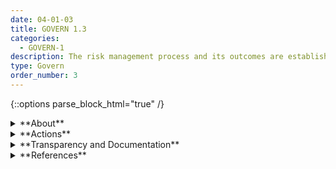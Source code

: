 ```yaml
---
date: 04-01-03
title: GOVERN 1.3
categories:
  - GOVERN-1
description: The risk management process and its outcomes are established through transparent mechanisms and all significant risks are measured.
type: Govern
order_number: 3
---
```

{::options parse_block_html="true" /}


<details>
<summary markdown="span">**About**</summary>
<br>
Clear policies and procedures are necessary to communicate roles and responsibilities for the Map, Measure and Manage functions across the AI lifecycle.

Standardized documentation can operationalize how organizational AI risk management processes are implemented and recorded. Systematizing documentation can also enhance accountability efforts. By adding their contact information to a work product document, AI actors can improve communication, increase ownership of work products, and potentially enhance consideration of product quality. Documentation may generate downstream benefits related to improved system replicability and robustness. Proper documentation storage and access procedures allow for quick retrieval of critical information during a negative incident.

</details>

<details>
<summary markdown="span">**Actions**</summary>
- Establish and regularly review documentation policies that address information related to:
    - AI actor contact information
    - Business justification
    - Scope and usage
    - Assumptions and limitations
    - Description of training data
    - Algorithmic methodology
    - Evaluated alternative approaches
    - Description of output data
    - Testing and validation results
    - Down- and up-stream dependencies
    - Plans for deployment, monitoring, and change management
    - Stakeholder engagement plans
- Verify documentation policies for AI systems are standardized across the organization and up to date.
- Establish policies for a model documentation inventory system and regularly review its completeness, usability, and efficacy.
- Establish mechanisms to regularly review the efficacy of risk management processes.
- Identify AI actors responsible for evaluating efficacy of risk management processes and approaches, and for course-correction based on results.


</details>

<details>
<summary markdown="span">**Transparency and Documentation**</summary>
<br>
**Organizations can document the following:**
- To what extent has the entity clarified the roles, responsibilities, and delegated authorities to relevant stakeholders?
- What are the roles, responsibilities, and delegation of authorities of personnel involved in the design, development, deployment, assessment and monitoring of the AI system?
- How will the appropriate performance metrics, such as accuracy, of the AI be monitored after the AI is deployed? How much distributional shift or model drift from baseline performance is acceptable?

**AI Transparency Resources:**
- GAO-21-519SP: AI Accountability Framework for Federal Agencies & Other Entities, [URL](https://www.gao.gov/products/gao-21-519sp).
- Intel.gov: AI Ethics Framework for Intelligence Community  - 2020, [URL](https://www.intelligence.gov/artificial-intelligence-ethics-framework-for-the-intelligence-community).

</details>

<details>
<summary markdown="span">**References**</summary>
<br>
Bd. Governors Fed. Rsrv. Sys., Supervisory Guidance on Model Risk Management, SR Letter 11-7 (Apr. 4, 2011).

Off. Comptroller Currency, Comptroller’s Handbook: Model Risk Management (Aug. 2021). [URL](https://www.occ.gov/publications-and-resources/publications/comptrollers-handbook/files/model-risk-management/index-model-risk-management.html)

Margaret Mitchell et al., “Model Cards for Model Reporting.” Proceedings of 2019 FATML Conference. [URL](https://arxiv.org/pdf/1810.03993.pdf)

Timnit Gebru et al., “Datasheets for Datasets,” Communications of the ACM 64, No. 12, 2021. [URL](https://arxiv.org/pdf/1803.09010.pdf)

Bender, E. M., Friedman, B. & McMillan-Major, A., (2022). A Guide for Writing Data Statements for Natural Language Processing. University of Washington. Accessed July 14, 2022. [URL](https://techpolicylab.uw.edu/wp-content/uploads/2021/11/Data_Statements_Guide_V2.pdf)

M. Arnold, R. K. E. Bellamy, M. Hind, et al. FactSheets: Increasing trust in AI services through supplier’s declarations of conformity. IBM Journal of Research and Development 63, 4/5 (July-September 2019), 6:1-6:13. [URL](https://techpolicylab.uw.edu/wp-content/uploads/2021/11/Data_Statements_Guide_V2.pdf)

John Richards, David Piorkowski, Michael Hind, et al. A Human-Centered Methodology for Creating AI FactSheets. Bulletin of the IEEE Computer Society Technical Committee on Data Engineering. [URL](http://sites.computer.org/debull/A21dec/p47.pdf)

OECD (2022), “OECD Framework for the Classification of AI systems”, OECD Digital Economy Papers, No. 323, OECD Publishing, Paris. [URL](https://doi.org/10.1787/cb6d9eca-en)
</details>

